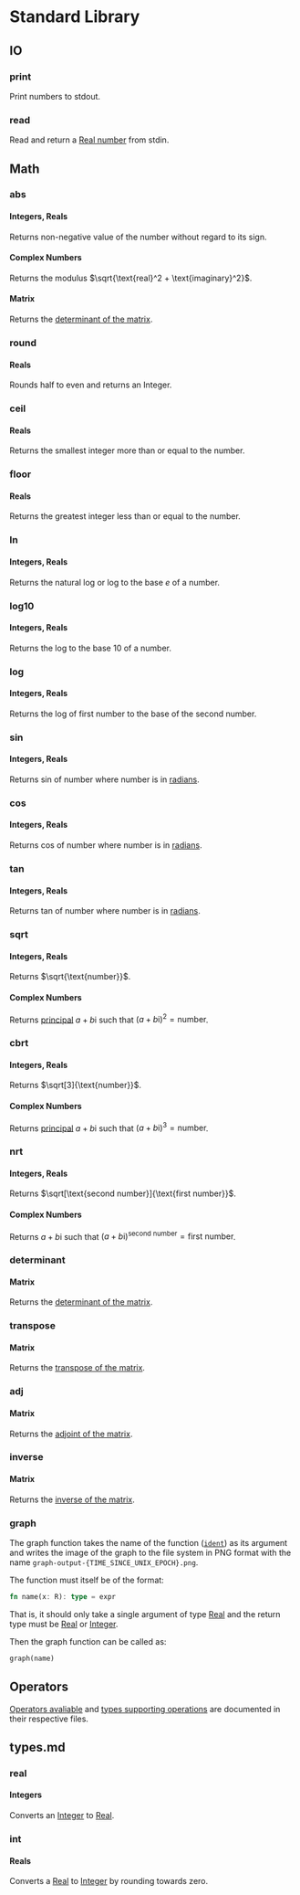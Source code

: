 # Standard Library 

## IO

### print

Print numbers to stdout.

### read

Read and return a [Real number](/docs/types.md#Real%20ℝ) from stdin.

## Math

### abs

#### Integers, Reals

Returns non-negative value of the number without regard to its sign.

#### Complex Numbers

Returns the modulus $\sqrt{\text{real}^2 + \text{imaginary}^2}$.

#### Matrix

Returns the [determinant of the matrix](https://en.m.wikipedia.org/wiki/Determinant).

### round

#### Reals

Rounds half to even and returns an Integer.

### ceil

#### Reals

Returns the smallest integer more than or equal to the number.

### floor

#### Reals

Returns the greatest integer less than or equal to the number.

### ln

#### Integers, Reals

Returns the natural log or log to the base $e$ of a number.

### log10

#### Integers, Reals

Returns the log to the base $10$ of a number.

### log

#### Integers, Reals

Returns the log of first number to the base of the second number.

### sin

#### Integers, Reals

Returns sin of number where number is in [radians](https://en.m.wikipedia.org/wiki/Radian).

### cos

#### Integers, Reals

Returns cos of number where number is in [radians](https://en.m.wikipedia.org/wiki/Radian).

### tan

#### Integers, Reals

Returns tan of number where number is in [radians](https://en.m.wikipedia.org/wiki/Radian).

### sqrt

#### Integers, Reals

Returns $\sqrt{\text{number}}$.

#### Complex Numbers

Returns [principal](https://en.m.wikipedia.org/wiki/Square_root#Principal_square_root_of_a_complex_number) $a + b\mathrm{i}$ such that $(a+b\mathrm{i})^2 = \text{number}$.

### cbrt

#### Integers, Reals

Returns $\sqrt[3]{\text{number}}$.

#### Complex Numbers

Returns [principal](https://en.m.wikipedia.org/wiki/Cube_root#Complex_numbers) $a + b\mathrm{i}$ such that $(a+b\mathrm{i})^3 = \text{number}$.

### nrt

#### Integers, Reals

Returns $\sqrt[\text{second number}]{\text{first number}}$.

#### Complex Numbers

Returns $a + b\mathrm{i}$ such that $(a+b\mathrm{i})^{\text{second number}} = \text{first number}$.

### determinant

#### Matrix

Returns the [determinant of the matrix](https://en.m.wikipedia.org/wiki/Determinant).

### transpose

#### Matrix

Returns the [transpose of the matrix](https://en.wikipedia.org/wiki/Transpose).

### adj

#### Matrix

Returns the [adjoint of the matrix](https://en.wikipedia.org/wiki/Adjugate_matrix).

### inverse

#### Matrix

Returns the [inverse of the matrix](https://en.wikipedia.org/wiki/Invertible_matrix).

### graph

The graph function takes the name of the function ([`ident`](/docs/syntax.md#identifie)) as its argument and writes the image of the graph to the file system in PNG format with the name `graph-output-{TIME_SINCE_UNIX_EPOCH}.png`.

The function must itself be of the format:

```rust
fn name(x: R): type = expr
```

That is, it should only take a single argument of type [Real](/docs/types.md#Real%20ℝ) and the return type must be [Real](/docs/types.md#Real%20ℝ) or [Integer](/docs/types.md#Int%20[ℤ]).

Then the graph function can be called as:

```rust
graph(name)
```

## Operators

[Operators avaliable](/docs/operators.md) and [types supporting operations](/docs/types.md) are documented in their respective files.

## types.md

### real

#### Integers

Converts an [Integer](/docs/types.md#Int%20[ℤ]) to [Real](/docs/types.md#Real%20ℝ).

### int

#### Reals

Converts a [Real](/docs/types.md#Real%20ℝ) to [Integer](/docs/types.md#Int%20[ℤ]) by rounding towards zero.

